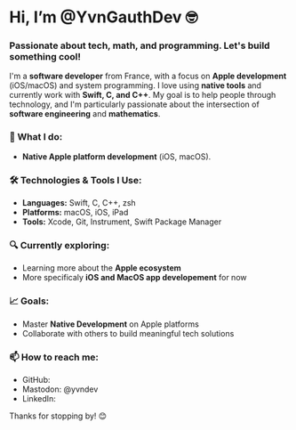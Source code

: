 # Hi, I’m @YvnGauthDev 🤓

### Passionate about tech, math, and programming. Let's build something cool!

I'm a **software developer** from France, with a focus on **Apple development** (iOS/macOS) and system programming. I love using **native tools** and currently work with **Swift, C, and C++**. My goal is to help people through technology, and I'm particularly passionate about the intersection of **software engineering** and **mathematics**.

### 💼 What I do:
- **Native Apple platform development** (iOS, macOS). 
  
### 🛠 Technologies & Tools I Use:
- **Languages:** Swift, C, C++, zsh
- **Platforms:** macOS, iOS, iPad
- **Tools:** Xcode, Git, Instrument, Swift Package Manager 

### 🔍 Currently exploring:
- Learning more about the **Apple ecosystem**
- More specificaly **iOS and MacOS app developement** for now

### 📈 Goals:
- Master **Native Development** on Apple platforms
- Collaborate with others to build meaningful tech solutions

### 📫 How to reach me:
- GitHub:
- Mastodon: @yvndev
- LinkedIn:

Thanks for stopping by! 😊
